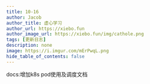 ```yaml
---
title: 10-16
author: Jacob
author_title: 虚心学习
author_url: https://xiebo.fun
author_image_url: https://xiebo.fun/img/cathole.png
tags: [更新日志]
description: none
image: https://i.imgur.com/mErPwqL.png
hide_table_of_contents: false
---
```



docs:增加k8s pod使用及调度文档